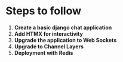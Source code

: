 # Steps to follow

1. **Create a basic django chat application**
2. **Add HTMX for interactivity**
3. **Upgrade the application to Web Sockets**
4. **Upgrade to Channel Layers**
5. **Deployment with Redis**
